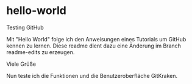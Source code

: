 # hello-world
Testing GitHub

Mit "Hello World" folge ich den Anweisungen eines Tutorials um GitHub kennen zu lernen. Diese readme dient dazu eine Änderung im Branch readme-edits zu erzeugen.

Viele Grüße

Nun teste ich die Funktionen und die Benutzeroberfläche GitKraken.

